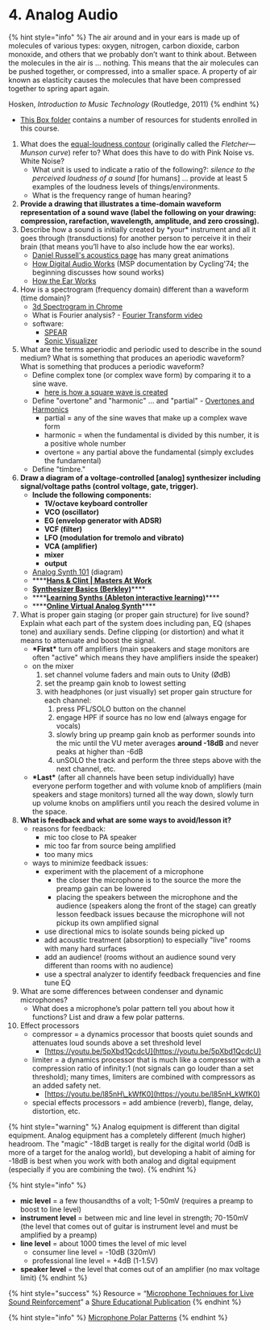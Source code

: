 # 4. Analog Audio

{% hint style="info" %}
The air around and in your ears is made up of molecules of various types: oxygen, nitrogen, carbon dioxide, carbon monoxide, and others that we probably don’t want to think about. Between the molecules in the air is … nothing. This means that the air molecules can be pushed together, or compressed, into a smaller space. A property of air known as elasticity causes the molecules that have been compressed together to spring apart again.

Hosken, _Introduction to Music Technology_ \(Routledge, 2011\)
{% endhint %}

* [This Box folder](https://baylor.box.com/s/rrqiyvm3mj4utohgwjyccxohrg6lmmq7) contains a number of resources for students enrolled in this course.

1. What does the [equal-loudness contour](http://hyperphysics.phy-astr.gsu.edu/hbase/Sound/eqloud.html) \(originally called the _Fletcher—Munson curve_\) refer to? What does this have to do with Pink Noise vs. White Noise?
   * What unit is used to indicate a ratio of the following?: _silence to the perceived loudness of a sound_ \[for humans\] ... provide at least 5 examples of the loudness levels of things/environments.
   * What is the frequency range of human hearing?
2. **Provide a drawing that illustrates a time-domain waveform representation of a sound wave \(label the following on your drawing: compression, rarefaction, wavelength, amplitude, and zero crossing\).**
3. Describe how a sound is initially created by \*your\* instrument and all it goes through \(transductions\) for another person to perceive it in their brain \(that means you’ll have to also include how the ear works\).
   * [Daniel Russell's acoustics page](https://www.acs.psu.edu/drussell/Demos/waves-intro/waves-intro.html) has many great animations
   * [How Digital Audio Works](https://docs.cycling74.com/max8/tutorials/02_mspdigitalaudio) \(MSP documentation by Cycling'74; the beginning discusses how sound works\)
   * [How the Ear Works](https://health.howstuffworks.com/mental-health/human-nature/perception/hearing.htm)
4. How is a spectrogram \(frequency domain\) different than a waveform \(time domain\)?
   * [3d Spectrogram in Chrome](https://musiclab.chromeexperiments.com/spectrogram-service/)
   * What is Fourier analysis? - [Fourier Transform video](https://www.youtube.com/watch?v=spUNpyF58BY)
   * software:
     * [SPEAR](http://www.klingbeil.com/spear/)
     * [Sonic Visualizer](https://www.sonicvisualiser.org/)
5. What are the terms aperiodic and periodic used to describe in the sound medium? What is something that produces an aperiodic waveform? What is something that produces a periodic waveform?
   * Define complex tone \(or complex wave form\) by comparing it to a sine wave.
     * [here is how a square wave is created](https://3.bp.blogspot.com/-CQXzUQenjKs/Whwr_LtHumI/AAAAAAAAB_c/tL3rrYgBbr8NFq6-Qmb_yGQRmj0xPDy-QCLcBGAs/s1600/Figure%2B2.png)
   * Define "overtone" and "harmonic" ... and "partial" - [Overtones and Harmonics](http://hyperphysics.phy-astr.gsu.edu/hbase/Music/otone.html)
     * partial = any of the sine waves that make up a complex wave form
     * harmonic = when the fundamental is divided by this number, it is a positive whole number
     * overtone = any partial above the fundamental \(simply excludes the fundamental\)
   * Define "timbre."
6. **Draw a diagram of a voltage-controlled \[analog\] synthesizer including signal/voltage paths \(control voltage, gate, trigger\).**
   * **Include the following components:** 
     * **1V/octave keyboard controller**
     * **VCO \(oscillator\)**
     * **EG \(envelop generator with ADSR\)**
     * **VCF \(filter\)**
     * **LFO \(modulation for tremolo and vibrato\)**
     * **VCA \(amplifier\)**
     * **mixer**
     * **output**
   * [Analog Synth 101](http://musicfromouterspace.com/analogsynth_new/ELECTRONICS/analogsynth101.html) \(diagram\)
   * \*\*\*\*[**Hans & Clint \| Masters At Work**](https://www.youtube.com/watch?v=NdG5dEfAcxQ)
   * [**Synthesizer Basics \(Berkley\)**](https://www.youtube.com/watch?v=c3udLCvoCC0)\*\*\*\*
   * \*\*\*\*[**Learning Synths \(Ableton interactive learning\)**](https://learningsynths.ableton.com/)\*\*\*\*
   * \*\*\*\*[**Online Virtual Analog Synth**](https://webaudiodemos.appspot.com/midi-synth/index.html)\*\*\*\*
7. What is proper gain staging \(or proper gain structure\) for live sound? Explain what each part of the system does including pan, EQ \(shapes tone\) and auxiliary sends. Define clipping \(or distortion\) and what it means to attenuate and boost the signal.
   * **\*First\*** turn off amplifiers \(main speakers and stage monitors are often "active" which means they have amplifiers inside the speaker\)
   * on the mixer
     1. set channel volume faders and main outs to Unity \(ØdB\)
     2. set the preamp gain knob to lowest setting
     3. with headphones \(or just visually\) set proper gain structure for each channel:
        1. press PFL/SOLO button on the channel
        2. engage HPF if source has no low end \(always engage for vocals\)
        3. slowly bring up preamp gain knob as performer sounds into the mic until the VU meter averages **around -18dB** and never peaks at higher than -6dB
        4. unSOLO the track and perform the three steps above with the next channel, etc.
   * **\*Last\*** \(after all channels have been setup individually\) have everyone perform together and with volume knob of amplifiers \(main speakers and stage monitors\) turned all the way down, slowly turn up volume knobs on amplifiers until you reach the desired volume in the space.
8. **What is feedback and what are some ways to avoid/lesson it?**
   * reasons for feedback:
     * mic too close to PA speaker
     * mic too far from source being amplified
     * too many mics
   * ways to minimize feedback issues:
     * experiment with the placement of a microphone
       * the closer the microphone is to the source the more the preamp gain can be lowered
       * placing the speakers between the microphone and the audience \(speakers along the front of the stage\) can greatly lesson feedback issues because the microphone will not pickup its own amplified signal
     * use directional mics to isolate sounds being picked up
     * add acoustic treatment \(absorption\) to especially "live" rooms with many hard surfaces
     * add an audience! \(rooms without an audience sound very different than rooms with no audience\)
     * use a spectral analyzer to identify feedback frequencies and fine tune EQ
9. What are some differences between condenser and dynamic microphones?
   * What does a microphone’s polar pattern tell you about how it functions? List and draw a few polar patterns.
10. Effect processors
    * compressor = a dynamics processor that boosts quiet sounds and attenuates loud sounds above a set threshold level
      * [https://youtu.be/5pXbd1QcdcU](https://youtu.be/5pXbd1QcdcU)
    * limiter = a dynamics processor that is much like a compressor with a compression ratio of infinity:1 \(not signals can go louder than a set threshold\); many times, limiters are combined with compressors as an added safety net.
      * [https://youtu.be/l85nH\_kWfK0](https://youtu.be/l85nH_kWfK0)
    * special effects processors = add ambience \(reverb\), flange, delay, distortion, etc.

{% hint style="warning" %}
Analog equipment is different than digital equipment. Analog equipment has a completely different \(much higher\) headroom. The "magic" -18dB target is really for the digital world \(0dB is more of a target for the analog world\), but developing a habit of aiming for -18dB is best when you work with both analog and digital equipment \(especially if you are combining the two\).
{% endhint %}

{% hint style="info" %}
* **mic level** = a few thousandths of a volt; 1-50mV \(requires a preamp to boost to line level\)
* **instrument level** = between mic and line level in strength; 70-150mV \(the level that comes out of guitar is instrument level and must be amplified by a preamp\)
* **line level** = about 1000 times the level of mic level
  * consumer line level = -10dB \(320mV\)
  * professional line level = +4dB \(1-1.5V\)
* **speaker level** = the level that comes out of an amplifier \(no max voltage limit\)
{% endhint %}

{% hint style="success" %}
Resource = “[Microphone Techniques for Live Sound Reinforcement](https://baylor.box.com/shared/static/g1rxbu1vysmfx2u530gwjdc9rhoyjrij.pdf)” a [Shure Educational Publication](https://www.shure.com/en-US/support/educational)
{% endhint %}

{% hint style="info" %}
[Microphone Polar Patterns](https://en.wikipedia.org/wiki/Microphone#Polar_patterns)
{% endhint %}

